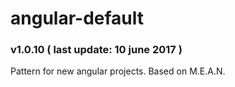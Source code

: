 # angular-default
### v1.0.10 ( last update: 10 june 2017 )

Pattern for new angular projects.
Based on M.E.A.N.